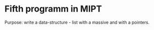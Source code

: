 # Fifth programm in MIPT

Purpose: write a data-structure - list with a massive and with a pointers.
